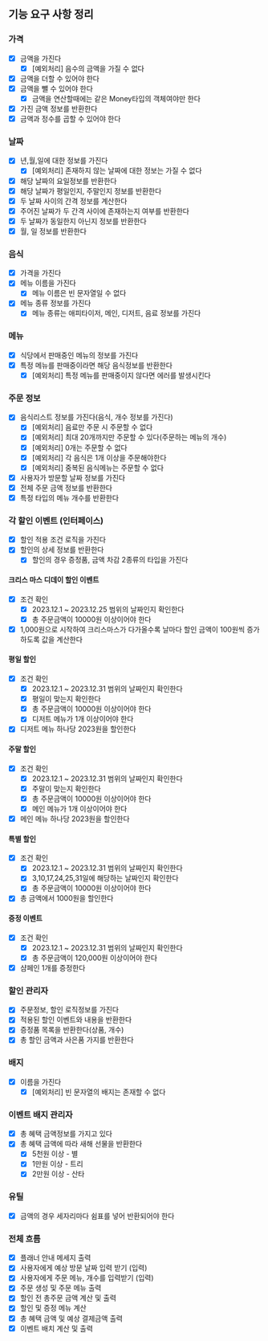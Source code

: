 ## 기능 요구 사항 정리

### 가격

- [x] 금액을 가진다
  - [x] [예외처리] 음수의 금액을 가질 수 없다
- [x] 금액을 더할 수 있어야 한다
- [x] 금액을 뺄 수 있어야 한다
  - [x] 금액을 연산할때에는 같은 Money타입의 객체여야만 한다
- [x] 가진 금액 정보를 반환한다
- [x] 금액과 정수를 곱할 수 있어야 한다

### 날짜

- [x] 년,월,일에 대한 정보를 가진다
  - [x] [예외처리] 존재하지 않는 날짜에 대한 정보는 가질 수 없다
- [x] 해당 날짜의 요일정보를 반환한다
- [x] 해당 날짜가 평일인지, 주말인지 정보를 반환한다
- [x] 두 날짜 사이의 간격 정보를 계산한다
- [x] 주어진 날짜가 두 간격 사이에 존재하는지 여부를 반환한다
- [x] 두 날짜가 동일한지 아닌지 정보를 반환한다
- [x] 월, 일 정보를 반환한다

### 음식

- [x] 가격을 가진다
- [x] 메뉴 이름을 가진다
  - [x] 메뉴 이름은 빈 문자열일 수 없다
- [x] 메뉴 종류 정보를 가진다
  - [x] 메뉴 종류는 애피타이저, 메인, 디저트, 음료 정보를 가진다

### 메뉴

- [x] 식당에서 판매중인 메뉴의 정보를 가진다
- [x] 특정 메뉴를 판매중이라면 해당 음식정보를 반환한다
  - [x] [예외처리] 특정 메뉴를 판매중이지 않다면 에러를 발생시킨다

### 주문 정보

- [x] 음식리스트 정보를 가진다(음식, 개수 정보를 가진다)
  - [x] [예외처리] 음료만 주문 시 주문할 수 없다
  - [x] [예외처리] 최대 20개까지만 주문할 수 있다(주문하는 메뉴의 개수)
  - [x] [예외처리] 0개는 주문할 수 없다
  - [x] [예외처리] 각 음식은 1개 이상을 주문해야한다
  - [x] [예외처리] 중복된 음식메뉴는 주문할 수 없다
- [x] 사용자가 방문할 날짜 정보를 가진다
- [x] 전체 주문 금액 정보를 반환한다
- [x] 특정 타입의 메뉴 개수를 반환한다

### 각 할인 이벤트 (인터페이스)

- [x] 할인 적용 조건 로직을 가진다
- [x] 할인의 상세 정보를 반환한다
  - [x] 할인의 경우 증정품, 금액 차감 2종류의 타입을 가진다

#### 크리스 마스 디데이 할인 이벤트

- [x] 조건 확인
  - [x] 2023.12.1 ~ 2023.12.25 범위의 날짜인지 확인한다
  - [x] 총 주문금액이 10000원 이상이어야 한다
- [x] 1,000원으로 시작하여 크리스마스가 다가올수록 날마다 할인 금액이 100원씩 증가하도록 값을 계산한다

#### 평일 할인

- [x] 조건 확인
  - [x] 2023.12.1 ~ 2023.12.31 범위의 날짜인지 확인한다
  - [x] 평일이 맞는지 확인한다
  - [x] 총 주문금액이 10000원 이상이어야 한다
  - [x] 디저트 메뉴가 1개 이상이어야 한다
- [x] 디저트 메뉴 하나당 2023원을 할인한다

#### 주말 할인

- [x] 조건 확인
  - [x] 2023.12.1 ~ 2023.12.31 범위의 날짜인지 확인한다
  - [x] 주말이 맞는지 확인한다
  - [x] 총 주문금액이 10000원 이상이어야 한다
  - [x] 메인 메뉴가 1개 이상이어야 한다
- [x] 메인 메뉴 하나당 2023원을 할인한다

#### 특별 할인

- [x] 조건 확인
  - [x] 2023.12.1 ~ 2023.12.31 범위의 날짜인지 확인한다
  - [x] 3,10,17,24,25,31일에 해당하는 날짜인지 확인한다
  - [x] 총 주문금액이 10000원 이상이어야 한다
- [x] 총 금액에서 1000원을 할인한다

#### 증정 이벤트

- [x] 조건 확인
  - [x] 2023.12.1 ~ 2023.12.31 범위의 날짜인지 확인한다
  - [x] 총 주문금액이 120,000원 이상이어야 한다
- [x] 샴페인 1개를 증정한다

### 할인 관리자

- [x] 주문정보, 할인 로직정보를 가진다
- [x] 적용된 할인 이벤트와 내용을 반환한다
- [x] 증정품 목록을 반환한다(상품, 개수)
- [x] 총 할인 금액과 사은품 가지를 반환한다

### 배지

- [x] 이름을 가진다
  - [x] [예외처리] 빈 문자열의 배지는 존재할 수 없다

### 이벤트 배지 관리자

- [x] 총 혜택 금액정보를 가지고 있다
- [x] 총 혜택 금액에 따라 새해 선물을 반환한다
  - [x] 5천원 이상 - 별
  - [x] 1만원 이상 - 트리
  - [x] 2만원 이상 - 산타

### 유틸

- [x] 금액의 경우 세자리마다 쉼표를 넣어 반환되어야 한다

### 전체 흐름

- [x] 플래너 안내 메세지 출력
- [x] 사용자에게 예상 방문 날짜 입력 받기 (입력)
- [x] 사용자에게 주문 메뉴, 개수를 입력받기 (입력)
- [x] 주문 생성 및 주문 메뉴 출력
- [x] 할인 전 총주문 금액 계산 및 출력
- [x] 할인 및 증정 메뉴 계산
- [x] 총 혜택 금액 및 예상 결제금액 출력
- [x] 이벤트 배치 계산 및 출력
